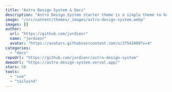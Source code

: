 ```yaml
---
title: "Astro Design System & Docs"
description: "Astro Design System starter theme is a simple theme to help you document your styleguide, components, patterns and more."
image: "/src/content/themes/_images/astro-design-system.webp"
images: []
author:
  url: "https://github.com/jordienr"
  name: "jordienr"
  avatar: "https://avatars.githubusercontent.com/u/37541088?v=4"
categories:
  - "docs"
repoUrl: "https://github.com/jordienr/astro-design-system"
demoUrl: "https://astro-design-system.vercel.app/"
stars: 58
tools:
  - "vue"
  - "tailwind"
---
```

